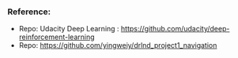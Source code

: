 








### Reference:

* Repo: Udacity Deep Learning : https://github.com/udacity/deep-reinforcement-learning
* Repo: https://github.com/yingweiy/drlnd_project1_navigation

